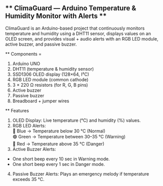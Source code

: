 ** ClimaGuard — Arduino Temperature & Humidity Monitor with Alerts ** 
--

ClimaGuard is an Arduino-based project that continuously monitors temperature and humidity using a DHT11 sensor, displays values on an OLED screen, and provides visual + audio alerts with an RGB LED module, active buzzer, and passive buzzer.

** Components = 

1.  Arduino UNO
2.  DHT11 (temperature & humidity sensor)
3.  SSD1306 OLED display (128×64, I²C)
4.  RGB LED module (common cathode)
5.  3 × 220 Ω resistors (for R, G, B pins)
6.  Active buzzer
7.  Passive buzzer
8.  Breadboard + jumper wires

** Features

1.  OLED Display: Live temperature (°C) and humidity (%) values.
2.  RGB LED Alerts:<br>
🔵 Blue → Temperature below 30 °C (Normal)<br>
🟢 Green → Temperature between 30–35 °C (Warning)<br>
🔴 Red → Temperature above 35 °C (Danger)<br>
3.  Active Buzzer Alerts:
  * One short beep every 10 sec in Warning mode.
  * One short beep every 1 sec in Danger mode.
4.  Passive Buzzer Alerts: Plays an emergency melody if temperature exceeds 35 °C.

